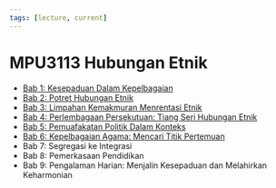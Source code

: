 ```yaml
---
tags: [lecture, current]
---
```


# MPU3113 Hubungan Etnik

- [Bab 1: Kesepaduan Dalam Kepelbagaian](202308121934.md)
- [Bab 2: Potret Hubungan Etnik](202308181055.md)
- [Bab 3: Limpahan Kemakmuran Menrentasi Etnik](202308271145.md)
- [Bab 4: Perlembagaan Persekutuan: Tiang Seri Hubungan Etnik](202309081811.md)
- [Bab 5: Pemuafakatan Politik Dalam Konteks](202309081832.md)
- [Bab 6: Kepelbagaian Agama: Mencari Titik Pertemuan](202309210525.md)
- Bab 7: Segregasi ke Integrasi
- Bab 8: Pemerkasaan Pendidikan
- Bab 9: Pengalaman Harian: Menjalin Kesepaduan dan Melahirkan Keharmonian
